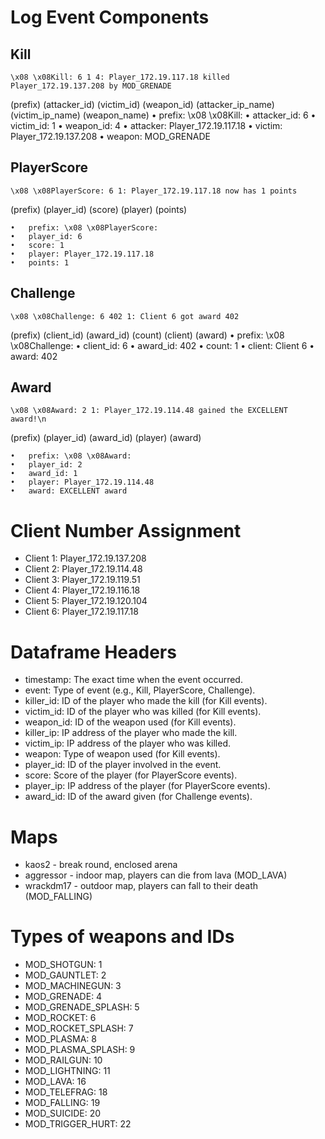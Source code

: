 # Log Event Components
## Kill 
```\x08 \x08Kill: 6 1 4: Player_172.19.117.18 killed Player_172.19.137.208 by MOD_GRENADE```

(prefix) (attacker_id) (victim_id) (weapon_id) (attacker_ip_name) (victim_ip_name) (weapon_name)
	•	prefix: \x08 \x08Kill:
	•	attacker_id: 6
	•	victim_id: 1
	•	weapon_id: 4
	•	attacker: Player_172.19.117.18
	•	victim: Player_172.19.137.208
	•	weapon: MOD_GRENADE

## PlayerScore
```\x08 \x08PlayerScore: 6 1: Player_172.19.117.18 now has 1 points```

(prefix) (player_id) (score) (player) (points)

	•	prefix: \x08 \x08PlayerScore:
	•	player_id: 6
	•	score: 1
	•	player: Player_172.19.117.18
	•	points: 1

## Challenge
```\x08 \x08Challenge: 6 402 1: Client 6 got award 402```

(prefix) (client_id) (award_id) (count) (client) (award)
	•	prefix: \x08 \x08Challenge:
	•	client_id: 6
	•	award_id: 402
	•	count: 1
	•	client: Client 6
	•	award: 402


## Award
```\x08 \x08Award: 2 1: Player_172.19.114.48 gained the EXCELLENT award!\n```

(prefix) (player_id) (award_id) (player) (award)

	•	prefix: \x08 \x08Award:
	•	player_id: 2
	•	award_id: 1
	•	player: Player_172.19.114.48
	•	award: EXCELLENT award


# Client Number Assignment
- Client 1: Player_172.19.137.208
- Client 2: Player_172.19.114.48
- Client 3: Player_172.19.119.51
- Client 4: Player_172.19.116.18
- Client 5: Player_172.19.120.104
- Client 6: Player_172.19.117.18

# Dataframe Headers
- timestamp: The exact time when the event occurred.
- event: Type of event (e.g., Kill, PlayerScore, Challenge).
- killer_id: ID of the player who made the kill (for Kill events).
- victim_id: ID of the player who was killed (for Kill events).
- weapon_id: ID of the weapon used (for Kill events).
- killer_ip: IP address of the player who made the kill.
- victim_ip: IP address of the player who was killed.
- weapon: Type of weapon used (for Kill events).
- player_id: ID of the player involved in the event.
- score: Score of the player (for PlayerScore events).
- player_ip: IP address of the player (for PlayerScore events).
- award_id: ID of the award given (for Challenge events).

# Maps
- kaos2 - break round, enclosed arena
- aggressor - indoor map, players can die from lava (MOD_LAVA)
- wrackdm17 - outdoor map, players can fall to their death (MOD_FALLING)

# Types of weapons and IDs
- MOD_SHOTGUN: 1
- MOD_GAUNTLET: 2
- MOD_MACHINEGUN: 3
- MOD_GRENADE: 4
- MOD_GRENADE_SPLASH: 5
- MOD_ROCKET: 6
- MOD_ROCKET_SPLASH: 7
- MOD_PLASMA: 8
- MOD_PLASMA_SPLASH: 9
- MOD_RAILGUN: 10
- MOD_LIGHTNING: 11
- MOD_LAVA: 16
- MOD_TELEFRAG: 18
- MOD_FALLING: 19
- MOD_SUICIDE: 20
- MOD_TRIGGER_HURT: 22
